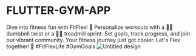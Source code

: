 # FLUTTER-GYM-APP
Dive into fitness fun with FitFlex! 🚀 Personalize workouts with a 🏋️‍♂️ dumbbell twist or a 🏃‍♂️ treadmill sprint. Set goals, track progress, and join our vibrant community. Your fitness journey just got cooler. Let's Flex together! 💙 #FitFlexLife #GymGoals
![Untitled design](https://github.com/Shahikjahan100/GYM/assets/139509529/814d24e0-d1e0-4251-94e4-9e69ce897ca8)
